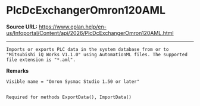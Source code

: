 # PlcDcExchangerOmron120AML

**Source URL:** https://www.eplan.help/en-us/Infoportal/Content/api/2026/PlcDcExchangerOmron120AML.html

---

```
Imports or exports PLC data in the system database from or to "Mitsubishi iQ Works V1.1.0" using AutomationML files. The supported file extension is "*.aml".

```

**Remarks**

```
Visible name = "Omron Sysmac Studio 1.50 or later"


Required for methods ExportData(), ImportData()

```